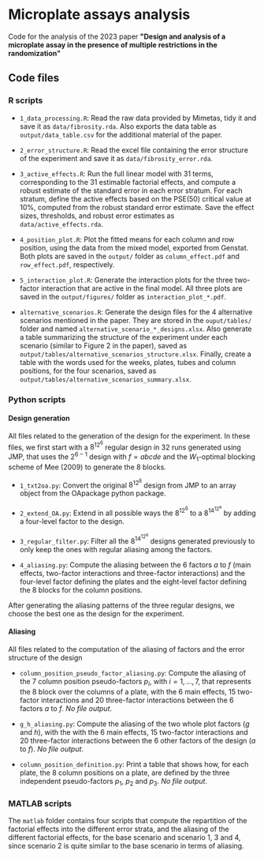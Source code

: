 # Microplate assays analysis

Code for the analysis of the 2023 paper **"Design and analysis of a microplate assay in the presence of multiple restrictions in the randomization"**

## Code files

### R scripts

- `1_data_processing.R`: Read the raw data provided by Mimetas, tidy it and save it as `data/fibrosity.rda`. Also exports the data table as `output/data_table.csv` for the additional material of the paper.

- `2_error_structure.R`: Read the excel file containing the error structure of the experiment and save it as `data/fibrosity_error.rda`.

- `3_active_effects.R`: Run the full linear model with 31 terms, corresponding to the 31 estimable factorial effects, and compute a robust estimate of the standard error in each error stratum. For each stratum, define the active effects based on the PSE(50) critical value at 10%, computed from the robust standard error estimate. Save the effect sizes, thresholds, and robust error estimates as `data/active_effects.rda`.

- `4_position_plot.R`: Plot the fitted means for each column and row position, using the data from the mixed model, exported from Genstat. Both plots are saved in the `output/` folder as `column_effect.pdf` and `row_effect.pdf`, respectively.

- `5_interaction_plot.R`: Generate the interaction plots for the three two-factor interaction that are active in the final model. All three plots are saved in the `output/figures/` folder as `interaction_plot_*.pdf`.

- `alternative_scenarios.R`: Generate the design files for the 4 alternative scenarios mentioned in the paper. They are stored in the `ouput/tables/` folder and named `alternative_scenario_*_designs.xlsx`. Also generate a table summarizing the structure of the experiment under each scenario (similar to Figure 2 in the paper), saved as `output/tables/alternative_scenarios_structure.xlsx`. Finally, create a table with the words used for the weeks, plates, tubes and column positions, for the four scenarios, saved as `output/tables/alternative_scenarios_summary.xlsx`.

### Python scripts

#### Design generation

All files related to the generation of the design for the experiment.
In these files, we first start with a $8^12^6$ regular design in 32 runs generated using JMP, that uses the $2^{6-1}$ design with $f=abcde$ and the $W_1$-optimal blocking scheme of Mee (2009) to generate the 8 blocks.

- `1_txt2oa.py`: Convert the original $8^12^6$ design from JMP to an array object from the OApackage python package.

- `2_extend_OA.py`: Extend in all possible ways the $8^12^6$ to a $8^14^12^6$ by adding a four-level factor to the design.

- `3_regular_filter.py`: Filter all the $8^14^12^6$ designs generated previously to only keep the ones with regular aliasing among the factors.

- `4_aliasing.py`: Compute the aliasing between the 6 factors $a$ to $f$ (main effects, two-factor interactions and three-factor interactions) and the four-level factor defining the plates and the eight-level factor defining the 8 blocks for the column positions.

After generating the aliasing patterns of the three regular designs, we choose the best one as the design for the experiment.

#### Aliasing

All files related to the computation of the aliasing of factors and the error structure of the design

- `column_position_pseudo_factor_aliasing.py`: Compute the aliasing of the 7 column position pseudo-factors $p_i$, with $i=1,\ldots,7$, that represents the 8 block over the columns of a plate, with the 6 main effects, 15 two-factor interactions and 20 three-factor interactions between the 6 factors $a$ to $f$. *No file output*.

- `g_h_aliasing.py`: Compute the aliasing of the two whole plot factors ($g$ and $h$), with the with the 6 main effects, 15 two-factor interactions and 20 three-factor interactions between the 6 other factors of the design ($a$ to $f$). *No file output*.

- `column_position_definition.py`: Print a table that shows how, for each plate, the 8 column positions on a plate, are defined by the three independent pseudo-factors $p_1$, $p_2$ and $p_3$. *No file output*.

### MATLAB scripts

The `matlab` folder contains four scripts that compute the repartition of the factorial effects into the different error strata, and the aliasing of the different factorial effects, for the base scenario and scenario 1, 3 and 4, since scenario 2 is quite similar to the base scenario in terms of aliasing.

